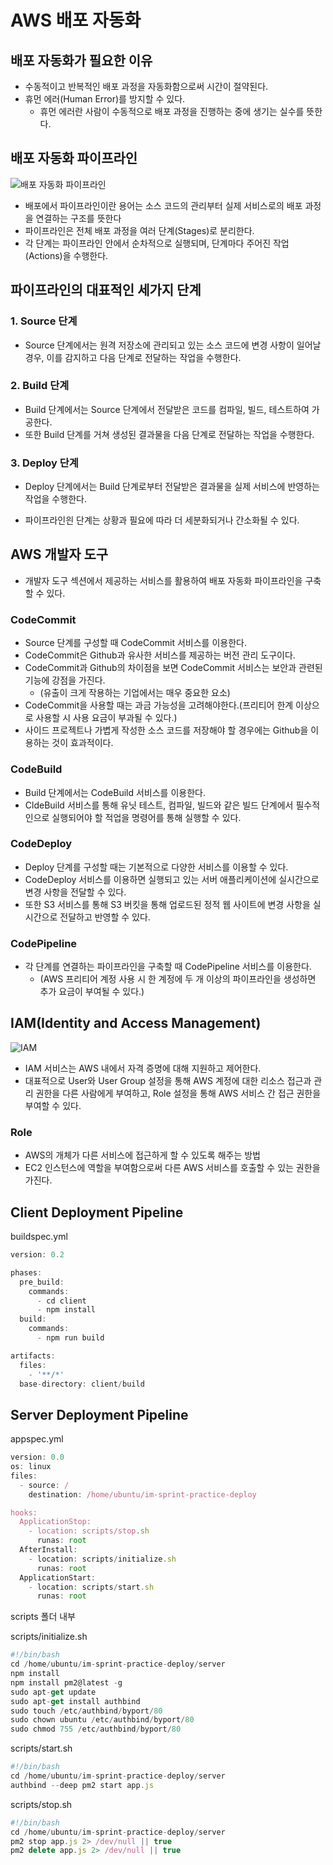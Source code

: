 # AWS 배포 자동화
## 배포 자동화가 필요한 이유
- 수동적이고 반복적인 배포 과정을 자동화함으로써 시간이 절약된다.
- 휴먼 에러(Human Error)를 방지할 수 있다.
  - 휴먼 에러란 사람이 수동적으로 배포 과정을 진행하는 중에 생기는 실수를 뜻한다.

## 배포 자동화 파이프라인
![배포 자동화 파이프라인](https://user-images.githubusercontent.com/75515697/142396764-ee3cdf39-6a4c-4347-87e6-53900d022ffb.png)

- 배포에서 파이프라인이란 용어는 소스 코드의 관리부터 실제 서비스로의 배포 과정을 연결하는 구조를 뜻한다
- 파이프라인은 전체 배포 과정을 여러 단계(Stages)로 분리한다.
- 각 단계는 파이프라인 안에서 순차적으로 실행되며, 단계마다 주어진 작업(Actions)을 수행한다.

## 파이프라인의 대표적인 세가지 단계
### 1. Source 단계
- Source 단계에서는 원격 저장소에 관리되고 있는 소스 코드에 변경 사항이 일어날 경우, 이를 감지하고 다음 단계로 전달하는 작업을 수행한다.
### 2. Build 단계
- Build 단계에서는 Source 단계에서 전달받은 코드를 컴파일, 빌드, 테스트하여 가공한다.
- 또한 Build 단계를 거쳐 생성된 결과물을 다음 단계로 전달하는 작업을 수행한다.
### 3. Deploy 단계
- Deploy 단계에서는 Build 단계로부터 전달받은 결과물을 실제 서비스에 반영하는 작업을 수행한다.

- 파이프라인읜 단계는 상황과 필요에 따라 더 세분화되거나 간소화될 수 있다.

## AWS 개발자 도구
- 개발자 도구 섹션에서 제공하는 서비스를 활용하여 배포 자동화 파이프라인을 구축할 수 있다.

### CodeCommit
- Source 단계를 구성할 때 CodeCommit 서비스를 이용한다.
- CodeCommit은 Github과 유사한 서비스를 제공하는 버전 관리 도구이다.
- CodeCommit과 Github의 차이점을 보면 CodeCommit 서비스는 보안과 관련된 기능에 강점을 가진다.
  - (유출이 크게 작용하는 기업에서는 매우 중요한 요소)
- CodeCommit을 사용할 때는 과금 가능성을 고려해야한다.(프리티어 한계 이상으로 사용할 시 사용 요금이 부과될 수 있다.)
- 사이드 프로젝트나 가볍게 작성한 소스 코드를 저장해야 할 경우에는 Github을 이용하는 것이 효과적이다.

### CodeBuild
- Build 단계에서는 CodeBuild 서비스를 이용한다.
- CldeBuild 서비스를 통해 유닛 테스트, 컴파일, 빌드와 같은 빌드 단계에서 필수적인으로 실행되어야 할 적업을 명령어를 통해 실행할 수 있다.

### CodeDeploy
- Deploy 단계를 구성할 때는 기본적으로 다양한 서비스를 이용할 수 있다.
- CodeDeploy 서비스를 이용하면 실행되고 있는 서버 애플리케이션에 실시간으로 변경 사항을 전달할 수 있다.
- 또한 S3 서비스를 통해 S3 버킷을 통해 업로드된 정적 웹 사이트에 변경 사항을 실시간으로 전달하고 반영할 수 있다.

### CodePipeline
- 각 단계를 연결하는 파이프라인을 구축할 때 CodePipeline 서비스를 이용한다.
  - (AWS 프리티어 계정 사용 시 한 계정에 두 개 이상의 파이프라인을 생성하면 추가 요금이 부여될 수 있다.)

## IAM(Identity and Access Management)
![IAM](https://user-images.githubusercontent.com/75515697/142397959-1dfb5d9f-879b-4286-b84f-f22d41b9b9ea.png)

- IAM 서비스는 AWS 내에서 자격 증명에 대해 지원하고 제어한다.
- 대표적으로 User와 User Group 설정을 통해 AWS 계정에 대한 리소스 접근과 관리 권한을 다른 사람에게 부여하고, Role 설정을 통해 AWS 서비스 간 접근 권한을 부여할 수 있다.

### Role
- AWS의 개체가 다른 서비스에 접근하게 할 수 있도록 해주는 방법
- EC2 인스턴스에 역할을 부여함으로써 다른 AWS 서비스를 호출할 수 있는 권한을 가진다.

## Client Deployment Pipeline
buildspec.yml
```js
version: 0.2

phases:
  pre_build:
    commands:
      - cd client
      - npm install
  build:
    commands:
      - npm run build

artifacts:
  files:
    - '**/*'
  base-directory: client/build
```

## Server Deployment Pipeline
appspec.yml
```js
version: 0.0
os: linux
files:
  - source: /
    destination: /home/ubuntu/im-sprint-practice-deploy

hooks:
  ApplicationStop:
    - location: scripts/stop.sh
      runas: root
  AfterInstall:
    - location: scripts/initialize.sh
      runas: root
  ApplicationStart:
    - location: scripts/start.sh
      runas: root
```
scripts 폴더 내부

scripts/initialize.sh
```js
#!/bin/bash
cd /home/ubuntu/im-sprint-practice-deploy/server
npm install
npm install pm2@latest -g
sudo apt-get update
sudo apt-get install authbind
sudo touch /etc/authbind/byport/80
sudo chown ubuntu /etc/authbind/byport/80
sudo chmod 755 /etc/authbind/byport/80
```

scripts/start.sh
```js
#!/bin/bash
cd /home/ubuntu/im-sprint-practice-deploy/server
authbind --deep pm2 start app.js
```

scripts/stop.sh
```js
#!/bin/bash
cd /home/ubuntu/im-sprint-practice-deploy/server
pm2 stop app.js 2> /dev/null || true
pm2 delete app.js 2> /dev/null || true
```
